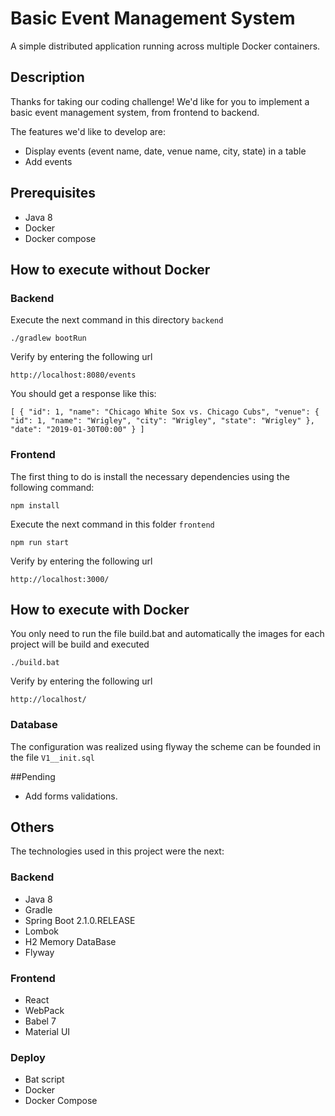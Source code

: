 # Basic Event Management System

A simple distributed application running across multiple Docker containers.

## Description

Thanks for taking our coding challenge! We'd like for you to implement a basic event management system, from frontend to backend.

The features we'd like to develop are:

* Display events (event name, date, venue name, city, state) in a table
* Add events

## Prerequisites

* Java 8
* Docker
* Docker compose

## How to execute without Docker

### Backend

Execute the next command in this directory `backend`

`./gradlew bootRun`

Verify by entering the following url

`http://localhost:8080/events`

You should get a response like this:

`
[
  {
    "id": 1,
    "name": "Chicago White Sox vs. Chicago Cubs",
    "venue": {
      "id": 1,
      "name": "Wrigley",
      "city": "Wrigley",
      "state": "Wrigley"
    },
    "date": "2019-01-30T00:00"
  }
]
`

### Frontend

The first thing to do is install the necessary dependencies using the following command:

`npm install`

Execute the next command in this folder `frontend`

`npm run start`

Verify by entering the following url

`http://localhost:3000/`

## How to execute with Docker

You only need to run the file build.bat and automatically the images for each project will be build and executed

`./build.bat`

Verify by entering the following url

`http://localhost/`

### Database

The configuration was realized using flyway the scheme can be founded in the file `V1__init.sql` 

##Pending

* Add forms validations.

## Others

The technologies used in this project were the next:

### Backend

* Java 8
* Gradle
* Spring Boot 2.1.0.RELEASE
* Lombok
* H2 Memory DataBase
* Flyway

### Frontend

* React
* WebPack
* Babel 7
* Material UI

### Deploy

* Bat script
* Docker
* Docker Compose